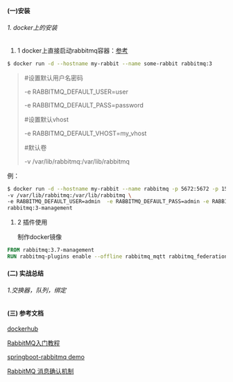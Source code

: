 #### (一)安装

###### 1. docker上的安装

1. 1 docker上直接启动rabbitmq容器：[参考](<https://hub.docker.com/_/rabbitmq>)

```bash
$ docker run -d --hostname my-rabbit --name some-rabbit rabbitmq:3
```

>#设置默认用户名密码
>
>-e RABBITMQ_DEFAULT_USER=user
>
>-e RABBITMQ_DEFAULT_PASS=password
>
>#设置默认vhost
>
>-e RABBITMQ_DEFAULT_VHOST=my_vhost
>
>#默认卷
>
>-v  /var/lib/rabbitmq:/var/lib/rabbitmq

例：

```bash
$ docker run -d --hostname my-rabbit --name rabbitmq -p 5672:5672 -p 15672:15672 \
-v /var/lib/rabbitmq:/var/lib/rabbitmq \
-e RABBITMQ_DEFAULT_USER=admin  -e RABBITMQ_DEFAULT_PASS=admin -e RABBITMQ_DEFAULT_VHOST=my_vhost \
rabbitmq:3-management

```

1. 2 插件使用

   制作docker镜像

```dockerfile
FROM rabbitmq:3.7-management
RUN rabbitmq-plugins enable --offline rabbitmq_mqtt rabbitmq_federation_management rabbitmq_stomp
```



####  (二) 实战总结

###### 1.交换器，队列，绑定



#### (三) 参考文档

[dockerhub](<https://hub.docker.com/_/rabbitmq>)

[RabbitMQ入门教程](<https://blog.csdn.net/vbirdbest/category_7296570.html>)

[springboot-rabbitmq demo](<https://juejin.im/post/59687c57f265da6c360a23c8>)

[RabbitMQ 消息确认机制](https://www.cnblogs.com/haixiang/p/10900005.html)